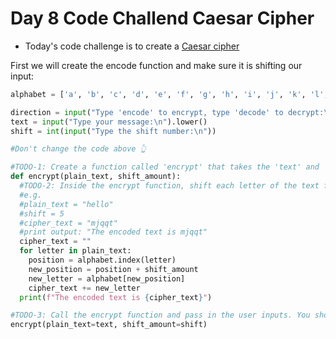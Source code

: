 # Day 8 Code Challend Caesar Cipher

- Today's code challenge is to create a [Caesar cipher](https://en.wikipedia.org/wiki/Caesar_cipher)

First we will create the encode function and make sure it is shifting our input:
```python
alphabet = ['a', 'b', 'c', 'd', 'e', 'f', 'g', 'h', 'i', 'j', 'k', 'l', 'm', 'n', 'o', 'p', 'q', 'r', 's', 't', 'u', 'v', 'w', 'x', 'y', 'z', 'a', 'b', 'c', 'd', 'e', 'f', 'g', 'h', 'i', 'j', 'k', 'l', 'm', 'n', 'o', 'p', 'q', 'r', 's', 't', 'u', 'v', 'w', 'x', 'y', 'z']

direction = input("Type 'encode' to encrypt, type 'decode' to decrypt:\n")
text = input("Type your message:\n").lower()
shift = int(input("Type the shift number:\n"))

#Don't change the code above 👆

#TODO-1: Create a function called 'encrypt' that takes the 'text' and 'shift' as inputs.
def encrypt(plain_text, shift_amount):
  #TODO-2: Inside the encrypt function, shift each letter of the text forwards in the alphabet by the shift amount and print the encrypted text.  
  #e.g. 
  #plain_text = "hello"
  #shift = 5
  #cipher_text = "mjqqt"
  #print output: "The encoded text is mjqqt"
  cipher_text = ""
  for letter in plain_text:
    position = alphabet.index(letter)
    new_position = position + shift_amount
    new_letter = alphabet[new_position]
    cipher_text += new_letter
  print(f"The encoded text is {cipher_text}")

#TODO-3: Call the encrypt function and pass in the user inputs. You should be able to test the code and encrypt a message. 
encrypt(plain_text=text, shift_amount=shift)
```
